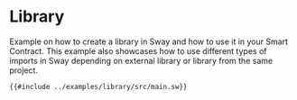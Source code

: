 # Library

Example on how to create a library in Sway and how to use it in your Smart Contract.
This example also showcases how to use different types of imports in Sway depending on external library or library from the same project.

```sway
{{#include ../examples/library/src/main.sw}}
```
